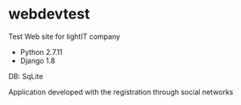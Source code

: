 # webdevtest
Test Web site for lightIT company

- Python 2.7.11
- Django 1.8

DB: SqLite

Application developed with the registration through social networks
